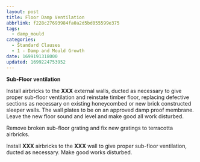 ```yaml
---
layout: post
title: Floor Damp Ventilation
abbrlink: f228c27693984fa0a2d5bd055599e375
tags:
  - damp_mould
categories:
  - Standard Clauses
  - 1 - Damp and Mould Growth
date: 1699191318000
updated: 1699224753952
---
```


**Sub-Floor ventilation**

Install airbricks to the **XXX** external walls, ducted as necessary to give proper sub-floor ventilation and reinstate timber floor, replacing defective sections as necessary on existing honeycombed or new brick constructed sleeper walls. The wall plates to be on an approved damp proof membrane. Leave the new floor sound and level and make good all work disturbed.

Remove broken sub-floor grating and fix new gratings to terracotta airbricks.

Install **XXX** airbricks to the **XXX** wall to give proper sub-floor ventilation, ducted as necessary. Make good works disturbed.
